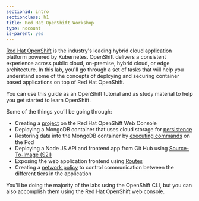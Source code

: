 ```yaml
---
sectionid: intro
sectionclass: h1
title: Red Hat OpenShift Workshop
type: nocount
is-parent: yes
---
```


[Red Hat OpenShift](https://www.redhat.com/en/technologies/cloud-computing/openshift) is the industry's leading hybrid cloud application platform powered by Kubernetes. OpenShift delivers a consistent experience across public cloud, on-premise, hybrid cloud, or edge architecture. In this lab, you'll go through a set of tasks that will help you understand some of the concepts of deploying and securing container based applications on top of Red Hat OpenShift.

You can use this guide as an OpenShift tutorial and as study material to help you get started to learn OpenShift.

Some of the things you’ll be going through:

- Creating a [project](https://docs.openshift.com/container-platform/latest/applications/projects/working-with-projects.html) on the Red Hat OpenShift Web Console
- Deploying a MongoDB container that uses cloud storage for [persistence](https://docs.openshift.com/container-platform/latest/storage/understanding-persistent-storage.html)
- Restoring data into the MongoDB container by [executing commands](https://docs.openshift.com/container-platform/latest/nodes/containers/nodes-containers-remote-commands.html) on the Pod
- Deploying a Node JS API and frontend app from Git Hub using [Source-To-Image (S2I)](https://docs.openshift.com/container-platform/latest/openshift_images/create-images.html)
- Exposing the web application frontend using [Routes](https://docs.openshift.com/container-platform/latest/networking/routes/route-configuration.html)
- Creating a [network policy](https://docs.openshift.com/container-platform/4.13/networking/network_policy/about-network-policy.html) to control communication between the different tiers in the application

You'll be doing the majority of the labs using the OpenShift CLI, but you can also accomplish them using the Red Hat OpenShift web console.

